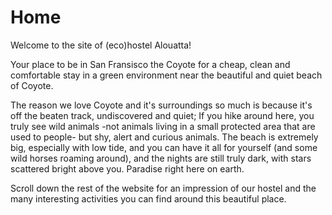 Home
===================

Welcome to the site of (eco)hostel Alouatta! 

Your place to be in San Fransisco the Coyote for a cheap, clean and comfortable stay in a green environment near the beautiful and quiet beach of Coyote. 

The reason we love Coyote and it's surroundings so much is because it's off the beaten track, undiscovered and quiet; If you hike around here, you truly see wild animals -not animals living in a small protected area that are used to people- but shy, alert and curious animals. The beach is extremely big, especially with low tide, and you can have it all for yourself (and some wild horses roaming around), and the nights are still truly dark, with stars scattered bright above you. Paradise right here on earth.

Scroll down the rest of the website for an impression of our hostel and the many interesting activities you can find around this beautiful place.



 






